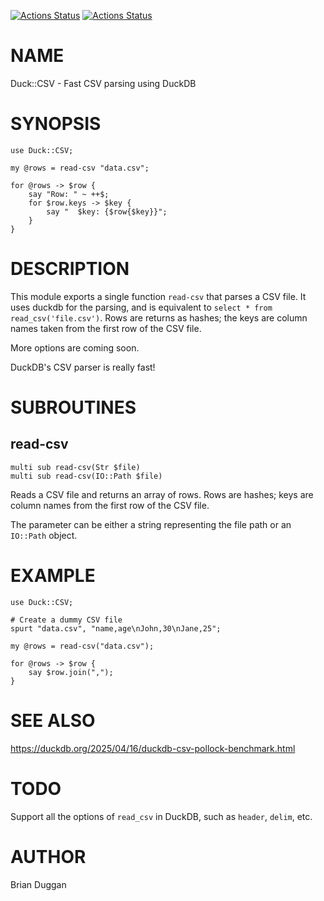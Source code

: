 [![Actions Status](https://github.com/bduggan/raku-duck-csv/actions/workflows/linux.yml/badge.svg)](https://github.com/bduggan/raku-duck-csv/actions/workflows/linux.yml)
[![Actions Status](https://github.com/bduggan/raku-duck-csv/actions/workflows/macos.yml/badge.svg)](https://github.com/bduggan/raku-duck-csv/actions/workflows/macos.yml)

NAME
====

Duck::CSV - Fast CSV parsing using DuckDB

SYNOPSIS
========

    use Duck::CSV;

    my @rows = read-csv "data.csv";

    for @rows -> $row {
        say "Row: " ~ ++$;
        for $row.keys -> $key {
            say "  $key: {$row{$key}}";
        }
    }

DESCRIPTION
===========

This module exports a single function `read-csv` that parses a CSV file. It uses duckdb for the parsing, and is equivalent to `select * from read_csv('file.csv')`. Rows are returns as hashes; the keys are column names taken from the first row of the CSV file.

More options are coming soon.

DuckDB's CSV parser is really fast!

SUBROUTINES
===========

read-csv
--------

    multi sub read-csv(Str $file)
    multi sub read-csv(IO::Path $file)

Reads a CSV file and returns an array of rows. Rows are hashes; keys are column names from the first row of the CSV file.

The parameter can be either a string representing the file path or an `IO::Path` object.

EXAMPLE
=======

    use Duck::CSV;

    # Create a dummy CSV file
    spurt "data.csv", "name,age\nJohn,30\nJane,25";

    my @rows = read-csv("data.csv");

    for @rows -> $row {
        say $row.join(",");
    }

SEE ALSO
========

https://duckdb.org/2025/04/16/duckdb-csv-pollock-benchmark.html

TODO
====

Support all the options of `read_csv` in DuckDB, such as `header`, `delim`, etc.

AUTHOR
======

Brian Duggan

